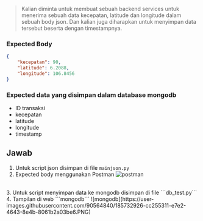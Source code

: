 > Kalian diminta untuk membuat sebuah backend services untuk menerima sebuah data kecepatan, latitude dan longitude dalam sebuah body json. Dan kalian juga diharapkan untuk menyimpan data tersebut beserta dengan timestampnya.

### Expected Body
```json
{
    "kecepatan": 90,
    "latitude": 6.2088,
    "longitude": 106.8456
}
```

### Expected data yang disimpan dalam database mongodb
* ID transaksi
* kecepatan
* latitude
* longitude
* timestamp

## Jawab
1. Untuk script json disimpan di file ```mainjson.py```
2. Expected body menggunakan Postman
![postman](https://user-images.githubusercontent.com/90564840/185732909-fac0fe2b-feff-40e1-ac12-3efb67a98639.PNG)
<br>
3. Untuk script menyimpan data ke mongodb disimpan di file ```db_test.py```
4. Tampilan di web ```mongodb```
![mongodb](https://user-images.githubusercontent.com/90564840/185732926-cc255311-e7e2-4643-8e4b-8061b2a03be6.PNG)
